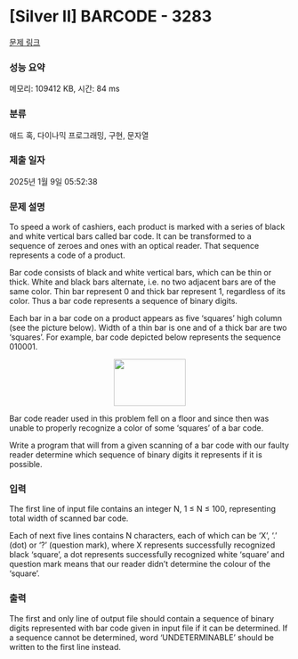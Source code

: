 # [Silver II] BARCODE - 3283 

[문제 링크](https://www.acmicpc.net/problem/3283) 

### 성능 요약

메모리: 109412 KB, 시간: 84 ms

### 분류

애드 혹, 다이나믹 프로그래밍, 구현, 문자열

### 제출 일자

2025년 1월 9일 05:52:38

### 문제 설명

<p>To speed a work of cashiers, each product is marked with a series of black and white vertical bars called bar code. It can be transformed to a sequence of zeroes and ones with an optical reader. That sequence represents a code of a product.</p>

<p>Bar code consists of black and white vertical bars, which can be thin or thick. White and black bars alternate, i.e. no two adjacent bars are of the same color. Thin bar represent 0 and thick bar represent 1, regardless of its color. Thus a bar code represents a sequence of binary digits.</p>

<p>Each bar in a bar code on a product appears as five ‘squares’ high column (see the picture below). Width of a thin bar is one and of a thick bar are two ‘squares’. For example, bar code depicted below represents the sequence 010001.</p>

<p style="text-align: center;"><img alt="" src="https://upload.acmicpc.net/88bc75cd-216d-464e-a483-bf6ebb0125d2/-/preview/" style="width: 129px; height: 84px;"></p>

<p>Bar code reader used in this problem fell on a floor and since then was unable to properly recognize a color of some ‘squares’ of a bar code.</p>

<p>Write a program that will from a given scanning of a bar code with our faulty reader determine which sequence of binary digits it represents if it is possible.</p>

### 입력 

 <p>The first line of input file contains an integer N, 1 ≤ N ≤ 100, representing total width of scanned bar code.</p>

<p>Each of next five lines contains N characters, each of which can be ‘X’, ‘.’ (dot) or ‘?’ (question mark), where X represents successfully recognized black ‘square’, a dot represents successfully recognized white ‘square’ and question mark means that our reader didn’t determine the colour of the ‘square’.</p>

### 출력 

 <p>The first and only line of output file should contain a sequence of binary digits represented with bar code given in input file if it can be determined. If a sequence cannot be determined, word ‘UNDETERMINABLE’ should be written to the first line instead.</p>

